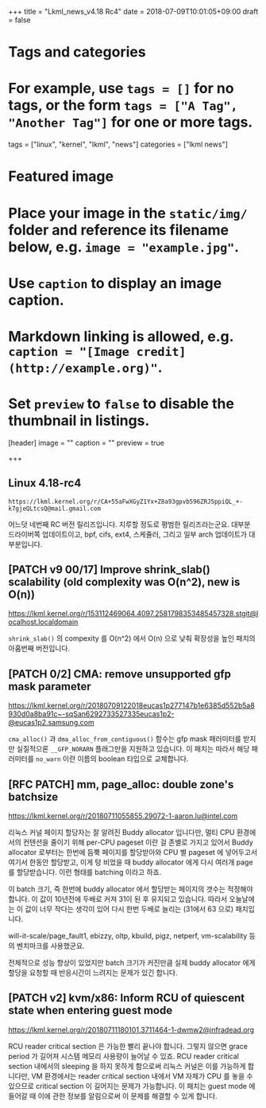 +++
title = "Lkml_news_v4.18 Rc4"
date = 2018-07-09T10:01:05+09:00
draft = false

# Tags and categories
# For example, use `tags = []` for no tags, or the form `tags = ["A Tag", "Another Tag"]` for one or more tags.
tags = ["linux", "kernel", "lkml", "news"]
categories = ["lkml news"]

# Featured image
# Place your image in the `static/img/` folder and reference its filename below, e.g. `image = "example.jpg"`.
# Use `caption` to display an image caption.
#   Markdown linking is allowed, e.g. `caption = "[Image credit](http://example.org)"`.
# Set `preview` to `false` to disable the thumbnail in listings.
[header]
image = ""
caption = ""
preview = true

+++

Linux 4.18-rc4
--------------

`https://lkml.kernel.org/r/CA+55aFwXGyZ1Yx+Z8a93gpvb596ZRJ5ppiQL_+-k7gjeQLtcsQ@mail.gmail.com`

어느덧 네번째 RC 버전 릴리즈입니다.  지루할 정도로 평범한 릴리즈라는군요.
대부분 드라이버쪽 업데이트이고, bpf, cifs, ext4, 스케쥴러, 그리고 일부 arch
업데이트가 대부분입니다.


[PATCH v9 00/17] Improve shrink_slab() scalability (old complexity was O(n^2), new is O(n))
-------------------------------------------------------------------------------------------

https://lkml.kernel.org/r/153112469064.4097.2581798353485457328.stgit@localhost.localdomain

`shrink_slab()` 의 compexity 를 O(n^2) 에서 O(n) 으로 낮춰 확장성을 높인 패치의
아홉번째 버전입니다.


[PATCH 0/2] CMA: remove unsupported gfp mask parameter
------------------------------------------------------

https://lkml.kernel.org/r/20180709122018eucas1p277147b1e6385d552b5a8930d0a8ba91c~-sqSan6292733527335eucas1p2-@eucas1p2.samsung.com

`cma_alloc()` 과 `dma_alloc_from_contiguous()` 함수는 gfp mask 패러미터를
받지만 실질적으론 `__GFP_NORARN` 플래그만을 지원하고 있습니다.  이 패치는
따라서 해당 패러미터를 `no_warn` 이란 이름의 boolean 타입으로 교체합니다.


[RFC PATCH] mm, page_alloc: double zone's batchsize
---------------------------------------------------

https://lkml.kernel.org/r/20180711055855.29072-1-aaron.lu@intel.com

리눅스 커널 페이지 할당자는 잘 알려진 Buddy allocator 입니다만, 멀티 CPU
환경에서의 컨텐션을 줄이기 위해 per-CPU pageset 이란 걸 존별로 가지고 있어서
Buddy allocator 로부터는 한번에 듬뿍 페이지를 할당받아와 CPU 별 pageset 에
넣어두고서 여기서 한동안 할당받고, 이게 텅 비었을 때 buddy allocator 에게 다시
여러개 page 를 할당받습니다.  이런 형태를 batching 이라고 하죠.

이 batch 크기, 즉 한번에 buddy allocator 에서 할당받는 페이지의 갯수는 적정해야
합니다.  이 값이 10년전에 두배로 커져 31이 된 후 유지되고 있습니다.  따라서
오늘날에는 이 값이 너무 작다는 생각이 있어 다시 한번 두배로 늘리는 (31에서 63
으로) 패치입니다.

will-it-scale/page_fault1, ebizzy, oltp, kbuild, pigz, netperf, vm-scalability
등의 벤치마크를 사용했군요.

전체적으로 성능 향상이 있었지만 batch 크기가 커진만큼 실제 buddy allocator 에게
할당을 요청할 때 반응시간이 느려지는 문제가 있긴 합니다.


[PATCH v2] kvm/x86: Inform RCU of quiescent state when entering guest mode
--------------------------------------------------------------------------

https://lkml.kernel.org/r/20180711180101.3711464-1-dwmw2@infradead.org

RCU reader critical section 은 가능한 빨리 끝나야 합니다.  그렇지 않으면 grace
period 가 길어져 시스템 메모리 사용량이 늘어날 수 있죠.  RCU reader critical
section 내에서의 sleeping 을 하지 못하게 함으로써 리눅스 커널은 이를 가능하게
합니다만, VM 환경에서는 reader critical section 내에서 VM 자체가 CPU 를 놓을 수
있으므로 critical section 이 길어지는 문제가 가능합니다.  이 패치는 guest mode
에 들어갈 때 이에 관한 정보를 알림으로써 이 문제를 해결할 수 있게 합니다.

